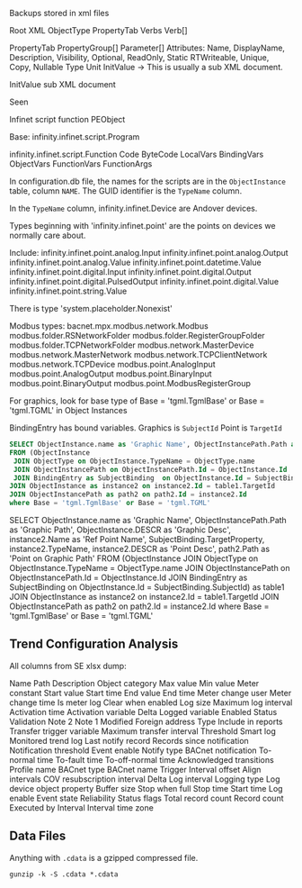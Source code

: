 Backups stored in xml files

Root XML
ObjectType
  PropertyTab
  Verbs
    Verb[]

PropertyTab
  PropertyGroup[]
    Parameter[]  Attributes: Name, DisplayName, Description, Visibility, Optional, ReadOnly, Static RTWriteable, Unique, Copy, Nullable
      Type
      Unit
      InitValue -> This is usually a sub XML document.


InitValue sub XML document

Seen

Infinet script function
PEObject

Base:
  infinity.infinet.script.Program

  infinity.infinet.script.Function
    Code
    ByteCode
    LocalVars
    BindingVars
    ObjectVars
    FunctionVars
    FunctionArgs



In configuration.db file, the names for the scripts are in the `ObjectInstance` table, column `NAME`. The GUID identifier is the `TypeName` column.

In the `TypeName` column, infinity.infinet.Device are Andover devices.

Types beginning with 'infinity.infinet.point' are the points on devices we normally care about.

Include:
infinity.infinet.point.analog.Input
infinity.infinet.point.analog.Output
infinity.infinet.point.analog.Value
infinity.infinet.point.datetime.Value
infinity.infinet.point.digital.Input
infinity.infinet.point.digital.Output
infinity.infinet.point.digital.PulsedOutput
infinity.infinet.point.digital.Value
infinity.infinet.point.string.Value

There is type 'system.placeholder.Nonexist'

Modbus types:
bacnet.mpx.modbus.network.Modbus
modbus.folder.RSNetworkFolder
modbus.folder.RegisterGroupFolder
modbus.folder.TCPNetworkFolder
modbus.network.MasterDevice
modbus.network.MasterNetwork
modbus.network.TCPClientNetwork
modbus.network.TCPDevice
modbus.point.AnalogInput
modbus.point.AnalogOutput
modbus.point.BinaryInput
modbus.point.BinaryOutput
modbus.point.ModbusRegisterGroup


For graphics, look for base type of Base = 'tgml.TgmlBase' or Base = 'tgml.TGML' in Object Instances

BindingEntry has bound variables.
Graphics is `SubjectId`
Point is    `TargetId`

```sql
SELECT ObjectInstance.name as 'Graphic Name', ObjectInstancePath.Path as 'Graphic Path', ObjectInstance.DESCR as 'Graphic Desc', instance2.Name as 'Ref Point Name', SubjectBinding.TargetProperty, instance2.TypeName, instance2.DESCR as 'Point Desc', path2.Path as 'Point on Graphic Path'
FROM (ObjectInstance
 JOIN ObjectType on ObjectInstance.TypeName = ObjectType.name
 JOIN ObjectInstancePath on ObjectInstancePath.Id = ObjectInstance.Id
 JOIN BindingEntry as SubjectBinding  on ObjectInstance.Id = SubjectBinding.SubjectId) as table1
JOIN ObjectInstance as instance2 on instance2.Id = table1.TargetId
JOIN ObjectInstancePath as path2 on path2.Id = instance2.Id
where Base = 'tgml.TgmlBase' or Base = 'tgml.TGML'
```


SELECT ObjectInstance.name as 'Graphic Name', ObjectInstancePath.Path as 'Graphic Path', ObjectInstance.DESCR as 'Graphic Desc', instance2.Name as 'Ref Point Name', SubjectBinding.TargetProperty, instance2.TypeName, instance2.DESCR as 'Point Desc', path2.Path as 'Point on Graphic Path' FROM (ObjectInstance JOIN ObjectType on ObjectInstance.TypeName = ObjectType.name JOIN ObjectInstancePath on ObjectInstancePath.Id = ObjectInstance.Id JOIN BindingEntry as SubjectBinding  on ObjectInstance.Id = SubjectBinding.SubjectId) as table1 JOIN ObjectInstance as instance2 on instance2.Id = table1.TargetId JOIN ObjectInstancePath as path2 on path2.Id = instance2.Id where Base = 'tgml.TgmlBase' or Base = 'tgml.TGML'


## Trend Configuration Analysis

All columns from SE xlsx dump:

Name
Path
Description
Object category
Max value
Min value
Meter constant
Start value
Start time
End value
End time
Meter change user
Meter change time
Is meter log
Clear when enabled
Log size
Maximum log interval
Activation time
Activation variable
Delta
Logged variable
Enabled
Status
Validation
Note 2
Note 1
Modified
Foreign address
Type
Include in reports
Transfer trigger variable
Maximum transfer interval
Threshold
Smart log
Monitored trend log
Last notify record
Records since notification
Notification threshold
Event enable
Notify type
BACnet notification
To-normal time
To-fault time
To-off-normal time
Acknowledged transitions
Profile name
BACnet type
BACnet name
Trigger
Interval offset
Align intervals
COV resubscription interval
Delta
Log interval
Logging type
Log device object property
Buffer size
Stop when full
Stop time
Start time
Log enable
Event state
Reliability
Status flags
Total record count
Record count
Executed by
Interval
Interval time zone


## Data Files

Anything with `.cdata` is a gzipped compressed file.

```
gunzip -k -S .cdata *.cdata
```
